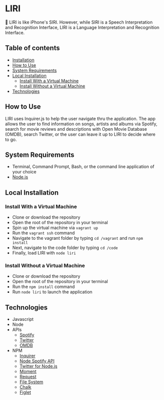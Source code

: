 # LIRI
🤖 LIRI is like iPhone's SIRI. However, while SIRI is a Speech Interpretation and Recognition Interface, LIRI is a Language Interpretation and Recognition Interface.


## Table of contents
  * [Installation](#installation)  
  * [How to Use](#how-to)
  * [System Requirements](#requirements)
  * [Local Installation](#installation)
    * [Install With a Virtual Machine](#vm-installation)
    * [Install Without a Virtual Machine](#regular-installation)
  * [Technologies](#technologies)

## <a name="how-to"></a> How to Use
LIRI uses Inquirer.js to help the user navigate thru the application. The app allows the user to find information on songs, artists and albums via Spotify, search for movie reviews and descriptions with Open Movie Database (OMDB), search Twitter, or the user can leave it up to LIRI to decide where to go.

## <a name="requirements"></a> System Requirements
- Terminal, Command Prompt, Bash, or the command line application of your choice
- [Node.js](https://nodejs.org/en/download/)

## <a name="installation"></a> Local Installation
### <a name="vm-installation"></a> Install With a Virtual Machine
- Clone or download the repository
- Open the root of the repository in your terminal
- Spin up the virtual machine via `vagrant up`
- Run the `vagrant ssh` command
- Navigate to the vagrant folder by typing `cd /vagrant` and run `npm install`
- Next, navigate to the code folder by typing `cd /code`
- Finally, load LIRI with `node liri`

### <a name="regular-installation"></a> Install Without a Virtual Machine
- Clone or download the repository
- Open the root of the repository in your terminal
- Run the `npm install` command
- Run `node liri` to launch the application

## <a name="technologies"></a> Technologies
- Javascript
- Node
- APIs
    - [Spotify](https://developer.spotify.com/documentation/web-api/)
    - [Twitter](https://developer.twitter.com/en/docs.html)
    - [OMDB](http://www.omdbapi.com/)        
- NPM
    - [Inquirer](https://www.npmjs.com/package/inquirer)    
    - [Node Spotify API](https://www.npmjs.com/package/node-spotify-api)  
    - [Twitter for Node.js](https://www.npmjs.com/package/twitter)  
    - [Moment](https://www.npmjs.com/package/moment)
    - [Request](https://www.npmjs.com/package/request)
    - [File System](https://www.npmjs.com/package/file-system)
    - [Chalk](https://www.npmjs.com/package/chalk)
    - [Figlet](https://www.npmjs.com/package/figlet)